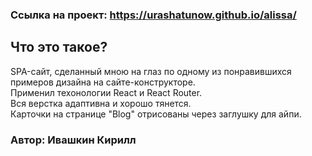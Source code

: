 ### Ссылка на проект: https://urashatunow.github.io/alissa/

## Что это такое?
 SPA-сайт, сделанный мною на глаз по одному из понравившихся примеров дизайна на сайте-конструкторе.                                                        
 Применил техонологии React и React Router.                                                                    
 Вся верстка адаптивна и хорошо тянется.                                                    
 Карточки на странице "Blog" отрисованы через заглушку для айпи.                        

### Автор: Ивашкин Кирилл
